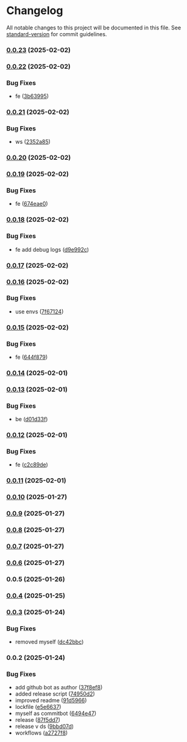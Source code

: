# Changelog

All notable changes to this project will be documented in this file. See [standard-version](https://github.com/conventional-changelog/standard-version) for commit guidelines.

### [0.0.23](https://github.com/lucaperullo/Relate15/compare/v0.0.22...v0.0.23) (2025-02-02)

### [0.0.22](https://github.com/lucaperullo/Relate15/compare/v0.0.21...v0.0.22) (2025-02-02)


### Bug Fixes

* fe ([3b63995](https://github.com/lucaperullo/Relate15/commit/3b6399514ccb1bd4abb187fd32f949a2388b710e))

### [0.0.21](https://github.com/lucaperullo/Relate15/compare/v0.0.20...v0.0.21) (2025-02-02)


### Bug Fixes

* ws ([2352a85](https://github.com/lucaperullo/Relate15/commit/2352a85b8e48f4f1cfae6c58c0f622d2d3f762b2))

### [0.0.20](https://github.com/lucaperullo/Relate15/compare/v0.0.19...v0.0.20) (2025-02-02)

### [0.0.19](https://github.com/lucaperullo/Relate15/compare/v0.0.18...v0.0.19) (2025-02-02)


### Bug Fixes

* fe ([674eae0](https://github.com/lucaperullo/Relate15/commit/674eae09154dc50875a98d06e0ca2e0c8836fdc7))

### [0.0.18](https://github.com/lucaperullo/Relate15/compare/v0.0.17...v0.0.18) (2025-02-02)


### Bug Fixes

* fe add debug logs ([d9e992c](https://github.com/lucaperullo/Relate15/commit/d9e992cf4b7ab2dd6e0168426e64b3a87d154315))

### [0.0.17](https://github.com/lucaperullo/Relate15/compare/v0.0.16...v0.0.17) (2025-02-02)

### [0.0.16](https://github.com/lucaperullo/Relate15/compare/v0.0.15...v0.0.16) (2025-02-02)


### Bug Fixes

* use envs ([7f67124](https://github.com/lucaperullo/Relate15/commit/7f671240c7c91a838ccab70f77776841f9b90a40))

### [0.0.15](https://github.com/lucaperullo/Relate15/compare/v0.0.14...v0.0.15) (2025-02-02)


### Bug Fixes

* fe ([644f879](https://github.com/lucaperullo/Relate15/commit/644f8798cd79701d09c2a0a0fe32023d07c19614))

### [0.0.14](https://github.com/lucaperullo/Relate15/compare/v0.0.13...v0.0.14) (2025-02-01)

### [0.0.13](https://github.com/lucaperullo/Relate15/compare/v0.0.12...v0.0.13) (2025-02-01)


### Bug Fixes

* be ([d01d33f](https://github.com/lucaperullo/Relate15/commit/d01d33f2fc38cf20e4e9e50adf9d109010630070))

### [0.0.12](https://github.com/lucaperullo/Relate15/compare/v0.0.11...v0.0.12) (2025-02-01)


### Bug Fixes

* fe ([c2c89de](https://github.com/lucaperullo/Relate15/commit/c2c89de5cb2e22174e90a7a9e9162ee16d02e78e))

### [0.0.11](https://github.com/lucaperullo/Relate15/compare/v0.0.10...v0.0.11) (2025-02-01)

### [0.0.10](https://github.com/lucaperullo/Relate15/compare/v0.0.9...v0.0.10) (2025-01-27)

### [0.0.9](https://github.com/lucaperullo/Relate15/compare/v0.0.8...v0.0.9) (2025-01-27)

### [0.0.8](https://github.com/lucaperullo/Relate15/compare/v0.0.7...v0.0.8) (2025-01-27)

### [0.0.7](https://github.com/lucaperullo/Relate15/compare/v0.0.6...v0.0.7) (2025-01-27)

### [0.0.6](https://github.com/lucaperullo/Relate15/compare/v0.0.5...v0.0.6) (2025-01-27)

### 0.0.5 (2025-01-26)

### [0.0.4](https://github.com/lucaperullo/template-vite-chakra-template/compare/v0.0.3...v0.0.4) (2025-01-25)

### [0.0.3](https://github.com/lucaperullo/template-vite-chakra-template/compare/v0.0.2...v0.0.3) (2025-01-24)


### Bug Fixes

* removed myself ([dc42bbc](https://github.com/lucaperullo/template-vite-chakra-template/commit/dc42bbcd6b67a391368b9e27d760441df55bd0ec))

### 0.0.2 (2025-01-24)


### Bug Fixes

* add github bot as author ([37f8ef8](https://github.com/lucaperullo/template-vite-chakra-template/commit/37f8ef89540fc954cc717f6512ae8747238583bc))
* added release script ([74950d2](https://github.com/lucaperullo/template-vite-chakra-template/commit/74950d2ea9d875673b6599f8967ff9a91df6b39a))
* improved readme ([91d5966](https://github.com/lucaperullo/template-vite-chakra-template/commit/91d5966bb99b72bd9c5d52cb48d6bd4b7a4adbda))
* lockfile ([e5e6637](https://github.com/lucaperullo/template-vite-chakra-template/commit/e5e6637bab843839559c79f72f3e932212736959))
* myself as commitbot ([6494e47](https://github.com/lucaperullo/template-vite-chakra-template/commit/6494e471957b825d73bee6f3232df47baf0518ce))
* release ([87f5dd7](https://github.com/lucaperullo/template-vite-chakra-template/commit/87f5dd7c82d03abbd6121cba34182f4aca06d4fe))
* release v ds ([9bbd07d](https://github.com/lucaperullo/template-vite-chakra-template/commit/9bbd07d027be52b914e86398c0d768a4150fd717))
* workflows ([a2727f8](https://github.com/lucaperullo/template-vite-chakra-template/commit/a2727f8b2a2bae26a40118d4b6c982409df54ec3))
